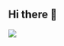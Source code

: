 ## Hi there 👋

<!--
**painkill2r/painkill2r** is a ✨ _special_ ✨ repository because its `README.md` (this file) appears on your GitHub profile.

Here are some ideas to get you started:

- 🔭 I’m currently working on ...
- 🌱 I’m currently learning ...
- 👯 I’m looking to collaborate on ...
- 🤔 I’m looking for help with ...
- 💬 Ask me about ...
- 📫 How to reach me: ...
- 😄 Pronouns: ...
- ⚡ Fun fact: ...
-->

<!--
<a href="https://github.com/devxb/gitanimals">
  <img src="https://render.gitanimals.org/lines/painkill2r?pet-id=1&contribution-view=false" width="1000" height="120"/>
</a>
-->
<a href="https://github.com/devxb/gitanimals">
  <img src="https://render.gitanimals.org/farms/painkill2r?contribution-view=false"/>
</a>

